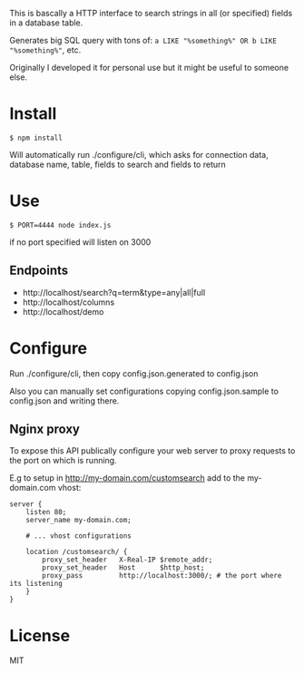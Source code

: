 This is bascally a HTTP interface to search strings in all (or specified) fields in a database table.

Generates big SQL query with tons of: ```a LIKE "%something%" OR b LIKE "%something%"```, etc.

Originally I developed it for personal use but it might be useful to someone else.

# Install

```
$ npm install
```

Will automatically run ./configure/cli, which asks for connection data, database name, table, fields to search and fields to return


# Use

```
$ PORT=4444 node index.js
```

if no port specified will listen on 3000

## Endpoints

* http://localhost/search?q=term&type=any|all|full
* http://localhost/columns
* http://localhost/demo


# Configure

Run ./configure/cli, then copy config.json.generated to config.json

Also you can manually set configurations copying config.json.sample to config.json and writing there.

## Nginx proxy

To expose this API publically configure your web server to proxy requests to the port on which is running.

E.g to setup in http://my-domain.com/customsearch add to the my-domain.com vhost:

```
server {
	listen 80;
	server_name my-domain.com;

	# ... vhost configurations

	location /customsearch/ {
	    proxy_set_header   X-Real-IP $remote_addr;
	    proxy_set_header   Host      $http_host;
	    proxy_pass         http://localhost:3000/; # the port where its listening
	}
}

```

# License

MIT
